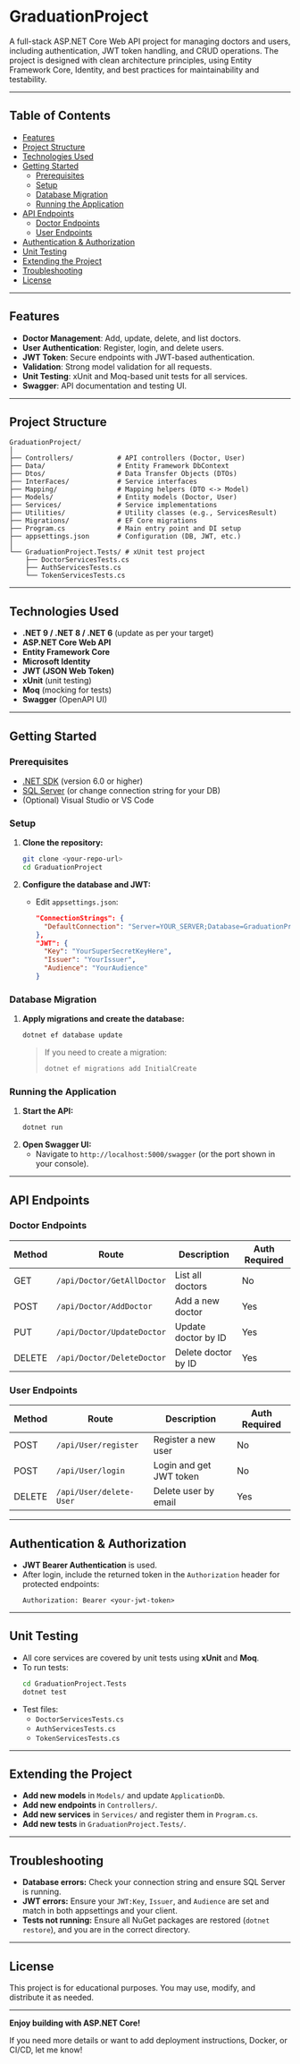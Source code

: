 # GraduationProject

A full-stack ASP.NET Core Web API project for managing doctors and users, including authentication, JWT token handling, and CRUD operations. The project is designed with clean architecture principles, using Entity Framework Core, Identity, and best practices for maintainability and testability.

---

## Table of Contents

- [Features](#features)
- [Project Structure](#project-structure)
- [Technologies Used](#technologies-used)
- [Getting Started](#getting-started)
  - [Prerequisites](#prerequisites)
  - [Setup](#setup)
  - [Database Migration](#database-migration)
  - [Running the Application](#running-the-application)
- [API Endpoints](#api-endpoints)
  - [Doctor Endpoints](#doctor-endpoints)
  - [User Endpoints](#user-endpoints)
- [Authentication & Authorization](#authentication--authorization)
- [Unit Testing](#unit-testing)
- [Extending the Project](#extending-the-project)
- [Troubleshooting](#troubleshooting)
- [License](#license)

---

## Features

- **Doctor Management**: Add, update, delete, and list doctors.
- **User Authentication**: Register, login, and delete users.
- **JWT Token**: Secure endpoints with JWT-based authentication.
- **Validation**: Strong model validation for all requests.
- **Unit Testing**: xUnit and Moq-based unit tests for all services.
- **Swagger**: API documentation and testing UI.

---

## Project Structure

```
GraduationProject/
│
├── Controllers/           # API controllers (Doctor, User)
├── Data/                  # Entity Framework DbContext
├── Dtos/                  # Data Transfer Objects (DTOs)
├── InterFaces/            # Service interfaces
├── Mapping/               # Mapping helpers (DTO <-> Model)
├── Models/                # Entity models (Doctor, User)
├── Services/              # Service implementations
├── Utilities/             # Utility classes (e.g., ServicesResult)
├── Migrations/            # EF Core migrations
├── Program.cs             # Main entry point and DI setup
├── appsettings.json       # Configuration (DB, JWT, etc.)
│
└── GraduationProject.Tests/ # xUnit test project
    ├── DoctorServicesTests.cs
    ├── AuthServicesTests.cs
    └── TokenServicesTests.cs
```

---

## Technologies Used

- **.NET 9 / .NET 8 / .NET 6** (update as per your target)
- **ASP.NET Core Web API**
- **Entity Framework Core**
- **Microsoft Identity**
- **JWT (JSON Web Token)**
- **xUnit** (unit testing)
- **Moq** (mocking for tests)
- **Swagger** (OpenAPI UI)

---

## Getting Started

### Prerequisites

- [.NET SDK](https://dotnet.microsoft.com/download) (version 6.0 or higher)
- [SQL Server](https://www.microsoft.com/en-us/sql-server/sql-server-downloads) (or change connection string for your DB)
- (Optional) Visual Studio or VS Code

### Setup

1. **Clone the repository:**
   ```sh
   git clone <your-repo-url>
   cd GraduationProject
   ```

2. **Configure the database and JWT:**
   - Edit `appsettings.json`:
     ```json
     "ConnectionStrings": {
       "DefaultConnection": "Server=YOUR_SERVER;Database=GraduationProjectDb;Trusted_Connection=True;"
     },
     "JWT": {
       "Key": "YourSuperSecretKeyHere",
       "Issuer": "YourIssuer",
       "Audience": "YourAudience"
     }
     ```

### Database Migration

1. **Apply migrations and create the database:**
   ```sh
   dotnet ef database update
   ```

   > If you need to create a migration:
   > ```sh
   > dotnet ef migrations add InitialCreate
   > ```

### Running the Application

1. **Start the API:**
   ```sh
   dotnet run
   ```
2. **Open Swagger UI:**
   - Navigate to `http://localhost:5000/swagger` (or the port shown in your console).

---

## API Endpoints

### Doctor Endpoints

| Method | Route                      | Description                | Auth Required |
|--------|----------------------------|----------------------------|--------------|
| GET    | `/api/Doctor/GetAllDoctor` | List all doctors           | No           |
| POST   | `/api/Doctor/AddDoctor`    | Add a new doctor           | Yes          |
| PUT    | `/api/Doctor/UpdateDoctor` | Update doctor by ID        | Yes          |
| DELETE | `/api/Doctor/DeleteDoctor` | Delete doctor by ID        | Yes          |

### User Endpoints

| Method | Route                      | Description                | Auth Required |
|--------|----------------------------|----------------------------|--------------|
| POST   | `/api/User/register`       | Register a new user        | No           |
| POST   | `/api/User/login`          | Login and get JWT token    | No           |
| DELETE | `/api/User/delete-User`    | Delete user by email       | Yes          |

---

## Authentication & Authorization

- **JWT Bearer Authentication** is used.
- After login, include the returned token in the `Authorization` header for protected endpoints:
  ```
  Authorization: Bearer <your-jwt-token>
  ```

---

## Unit Testing

- All core services are covered by unit tests using **xUnit** and **Moq**.
- To run tests:
  ```sh
  cd GraduationProject.Tests
  dotnet test
  ```
- Test files:
  - `DoctorServicesTests.cs`
  - `AuthServicesTests.cs`
  - `TokenServicesTests.cs`

---

## Extending the Project

- **Add new models** in `Models/` and update `ApplicationDb`.
- **Add new endpoints** in `Controllers/`.
- **Add new services** in `Services/` and register them in `Program.cs`.
- **Add new tests** in `GraduationProject.Tests/`.

---

## Troubleshooting

- **Database errors:** Check your connection string and ensure SQL Server is running.
- **JWT errors:** Ensure your `JWT:Key`, `Issuer`, and `Audience` are set and match in both appsettings and your client.
- **Tests not running:** Ensure all NuGet packages are restored (`dotnet restore`), and you are in the correct directory.

---

## License

This project is for educational purposes. You may use, modify, and distribute it as needed.

---

**Enjoy building with ASP.NET Core!**

If you need more details or want to add deployment instructions, Docker, or CI/CD, let me know! 